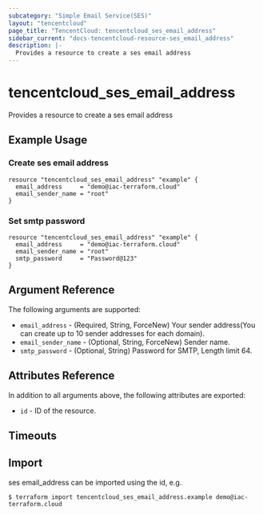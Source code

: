 ```yaml
---
subcategory: "Simple Email Service(SES)"
layout: "tencentcloud"
page_title: "TencentCloud: tencentcloud_ses_email_address"
sidebar_current: "docs-tencentcloud-resource-ses_email_address"
description: |-
  Provides a resource to create a ses email address
---
```


# tencentcloud_ses_email_address

Provides a resource to create a ses email address

## Example Usage

### Create ses email address

```hcl
resource "tencentcloud_ses_email_address" "example" {
  email_address     = "demo@iac-terraform.cloud"
  email_sender_name = "root"
}
```

### Set smtp password

```hcl
resource "tencentcloud_ses_email_address" "example" {
  email_address     = "demo@iac-terraform.cloud"
  email_sender_name = "root"
  smtp_password     = "Password@123"
}
```

## Argument Reference

The following arguments are supported:

* `email_address` - (Required, String, ForceNew) Your sender address(You can create up to 10 sender addresses for each domain).
* `email_sender_name` - (Optional, String, ForceNew) Sender name.
* `smtp_password` - (Optional, String) Password for SMTP, Length limit 64.

## Attributes Reference

In addition to all arguments above, the following attributes are exported:

* `id` - ID of the resource.



## Timeouts

<no value>


## Import

ses email_address can be imported using the id, e.g.
```
$ terraform import tencentcloud_ses_email_address.example demo@iac-terraform.cloud
```

